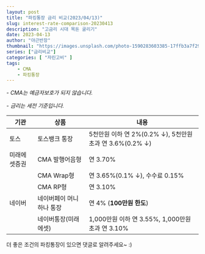 ```yaml
---
layout: post 
title: "파킹통장 금리 비교(2023/04/13)"
slug: interest-rate-comparison-20230413
description: "고금리 시대 목돈 굴리기"
date: 2023-04-13
author: "야근반장"
thumbnail: "https://images.unsplash.com/photo-1590283603385-17ffb3a7f29f"
series: ["금리비교"]
categories: [ "자린고비" ]
tags:
    - CMA
    - 파킹통장
---
```


*- CMA는 예금자보호가 되지 않습니다.*

*- 금리는 세전 기준입니다.*

|기관|상품|내용|
|------|---|---|
|토스|토스뱅크 통장|5천만원 이하 연 2%(0.2% ↓), 5천만원 초과 연 3.6%(0.2% ↓)|
|미래에셋증권|CMA 발행어음형|연 3.70% |
||CMA Wrap형|연 3.65%(0.1% ↓), 수수료 0.15%|
||CMA RP형|연 3.10%|
|네이버|네이버페이 머니 하나 통장|연 4% (**100만원 한도**)|
||네이버통장(미래에셋)|1,000만원 이하 연 3.55%, 1,000만원 초과 연 3.10%|

더 좋은 조건의 파킹통장이 있으면 댓글로 알려주세요~ :)

